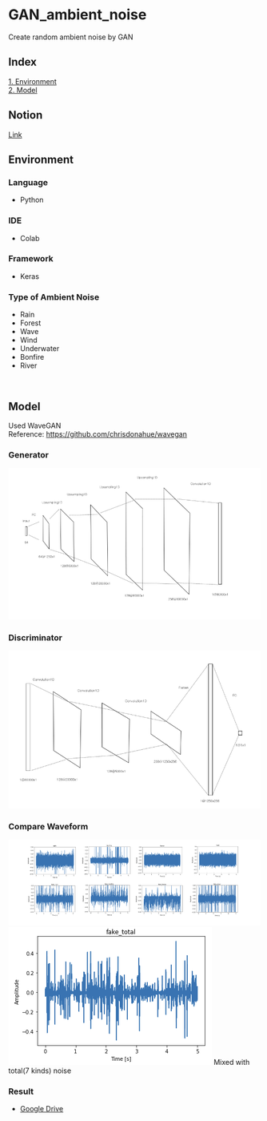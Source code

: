 # GAN_ambient_noise
Create random ambient noise by GAN
<br>

## Index
[1. Environment](#language)
<br>
[2. Model](#model)
<br>

## Notion

[Link](https://www.notion.so/bearhunter49/waveGAN-417aa6a394234b7bb3701071458ef97d)
<br>

## Environment

### Language
- Python

### IDE
- Colab

### Framework
- Keras

### Type of Ambient Noise
- Rain
- Forest
- Wave
- Wind
- Underwater
- Bonfire
- River
<br>

## Model
Used WaveGAN
<br> Reference: https://github.com/chrisdonahue/wavegan

### Generator
<img src='/img/generator.png'>

### Discriminator
<img src='/img/discriminator.png'>

### Compare Waveform
<img src='/img/4가지비교.png'>
<br>

<img src='/img/total_image.png'>
Mixed with total(7 kinds) noise

### Result
- [Google Drive](https://drive.google.com/drive/folders/1kgXrwgvrUN76e30ITCdyyqiw5tm_XAkb?usp=sharing)
